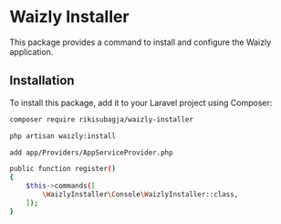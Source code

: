 # Waizly Installer

This package provides a command to install and configure the Waizly application.

## Installation

To install this package, add it to your Laravel project using Composer:

```bash
composer require rikisubagja/waizly-installer

php artisan waizly:install

add app/Providers/AppServiceProvider.php

public function register()
{
    $this->commands([
        \WaizlyInstaller\Console\WaizlyInstaller::class,
    ]);
}
